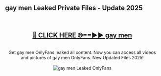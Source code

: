 <h2>gay men Leaked Private Files - Update 2025</h2>
<br>
<div align="center">
<h2><a href="https://cliphot.my.id/gay_men" rel="nofollow">🔴 CLICK HERE 🌐==►► gay men</a></h2>
<br>
Get gay men OnlyFans leaked all content. Now you can access all videos and pictures of gay men OnlyFans. New Updated Files 2025!
<br>
<br>
<a href="https://cliphot.my.id/gay_men" rel="nofollow" data-target="animated-image.originalLink"><img src="https://i.ibb.co.com/WyWwxjT/player-gif2.gif" alt="gay men Leaked OnlyFans" style="max-width: 100%; display: inline-block;" data-target="animated-image.originalImage"></a>
</div>
<br>